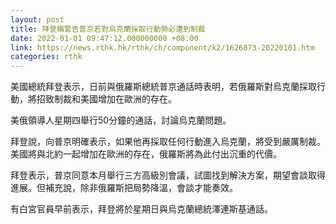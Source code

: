 ```yaml
---
layout: post
title: 拜登稱警告普京若對烏克蘭採取行動勢必遭到制裁
date: 2022-01-01 09:47:12.000000000 +08:00
link: https://news.rthk.hk/rthk/ch/component/k2/1626873-20220101.htm
categories: rthk
---
```


美國總統拜登表示，日前與俄羅斯總統普京通話時表明，若俄羅斯對烏克蘭採取行動，將招致制裁和美國增加在歐洲的存在。

美俄領導人星期四舉行50分鐘的通話，討論烏克蘭問題。

拜登說，向普京明確表示，如果他再採取任何行動進入烏克蘭，將受到嚴厲制裁。美國將與北約一起增加在歐洲的存在，俄羅斯將為此付出沉重的代價。

拜登表示，普京同意本月舉行三方高級別會議，試圖找到解決方案，期望會談取得進展。但補充說，除非俄羅斯把局勢降溫，會談才能奏效。

有白宮官員早前表示，拜登將於星期日與烏克蘭總統澤連斯基通話。
